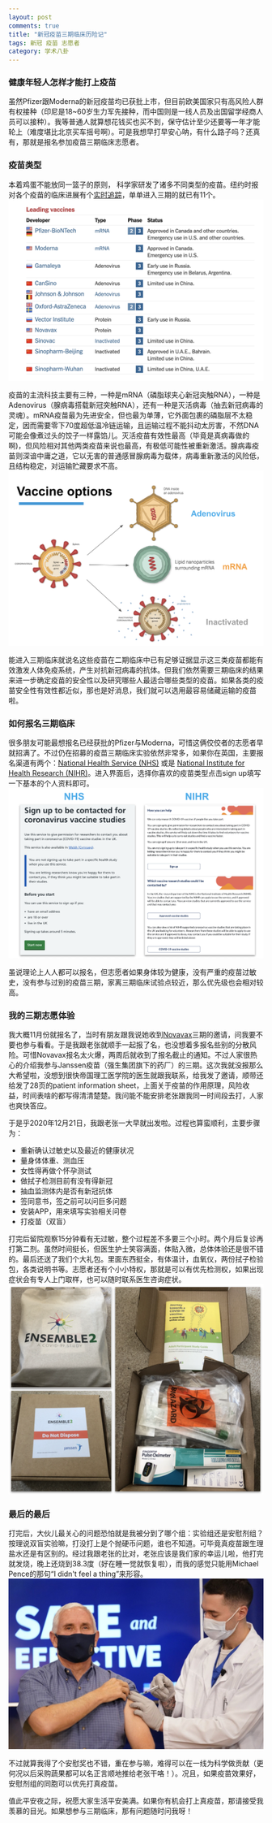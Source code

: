 ```yaml
---
layout: post
comments: true
title: "新冠疫苗三期临床历险记"
tags: 新冠 疫苗 志愿者
category: 学术八卦
---
```

 
### 健康年轻人怎样才能打上疫苗 
虽然Pfizer跟Moderna的新冠疫苗均已获批上市，但目前欧美国家只有高风险人群有权接种（印尼是18~60岁生力军先接种，而中国则是一线人员及出国留学经商人员可以接种）。我等普通人就算想花钱买也买不到，保守估计至少还要等一年才能轮上（难度堪比北京买车摇号啊）。可是我想早打早安心呐，有什么路子吗？还真有，那就是报名参加疫苗三期临床志愿者。

### 疫苗类型 
本着鸡蛋不能放同一篮子的原则， 科学家研发了诸多不同类型的疫苗。纽约时报对各个疫苗的临床进展有个[实时追踪](https://www.nytimes.com/interactive/2020/science/coronavirus-vaccine-tracker.html)，单单进入三期的就已有11个。<br>
![vaccine tracker](/images/vaccine_tracker.jpg)

疫苗的主流科技主要有三种，一种是mRNA（磷脂球夹心新冠突触RNA），一种是Adenovirus（腺病毒搭载新冠突触RNA），还有一种是灭活病毒（抽去新冠病毒的灵魂）。mRNA疫苗最为先进安全，但也最为单薄，它外面包裹的磷脂层不太稳定，因而需要零下70度超低温冷链运输，且运输过程不能抖动太厉害，不然DNA可能会像煮过头的饺子一样露馅儿。灭活疫苗有效性最高（毕竟是真病毒做的啊)，但风险相对其他两类疫苗来说也最高，有极低可能性被重新激活。腺病毒疫苗则深谙中庸之道，它以无害的普通感冒腺病毒为载体，病毒重新激活的风险低，且结构稳定，对运输贮藏要求不高。<br>
![vaccine options](/images/vaccine_options.jpg)

能进入三期临床就说名这些疫苗在二期临床中已有足够证据显示这三类疫苗都能有效激发人体免疫系统，产生对抗新冠病毒的抗体。但我们依然需要三期临床的结果来进一步确定疫苗的安全性以及研究哪些人最适合哪些类型的疫苗。如果各类的疫苗安全性有效性都近似，那也是好消息，我们就可以选用最容易储藏运输的疫苗啦。

### 如何报名三期临床
很多朋友可能最想报名已经获批的Pfizer与Moderna，可惜这俩佼佼者的志愿者早就招满了。不过仍在招募的疫苗三期临床实验依然非常多，如果你在英国，主要报名渠道有两个：[National Health Service (NHS)](https://www.nhs.uk/conditions/coronavirus-covid-19/research/coronavirus-vaccine-research/) 或是 [National Institute for Health Research (NIHR)](https://bepartofresearch.nihr.ac.uk/vaccine-studies/)。进入界面后，选择你喜欢的疫苗类型点击sign up填写一下基本的个人资料即可。<br>
![vaccine signup](/images/vaccine_signup.jpg)

虽说理论上人人都可以报名，但志愿者如果身体较为健康，没有严重的疫苗过敏史，没有参与过别的疫苗三期，家离三期临床试验点较近，那么优先级也会相对较高。

### 我的三期志愿体验
我大概11月份就报名了，当时有朋友跟我说她收到[Novavax](https://covid19trial-uk.com/)三期的邀请，问我要不要也参与看看。于是我跟老张就顺手一起报了名，也没想着多报名些别的分散风险。可惜Novavax报名太火爆，两周后就收到了报名截止的通知。不过人家很热心的介绍我参与Janssen疫苗（强生集团旗下的药厂）的三期。这次我就没报那么大希望啦，没想到很快帝国理工医学院的医生就跟我联系，给我发了邀请，顺带还给发了28页的patient information sheet，上面关于疫苗的作用原理，风险收益，时间表啥的都写得清清楚楚。我问能不能安排老张跟我同一时间段去打，人家也爽快答应。

于是乎2020年12月21日，我跟老张一大早就出发啦。过程也算蛮顺利，主要步骤为：
- 重新确认过敏史以及最近的健康状况
- 量身体体重、测血压
- 女性得再做个怀孕测试
- 做拭子检测目前有没有得新冠
- 抽血监测体内是否有新冠抗体
- 签同意书，签之前可以问巨多问题
- 安装APP，用来填写实验相关问卷
- 打疫苗（双盲）

打完后留院观察15分钟看有无过敏，整个过程差不多要三个小时。两个月后复诊再打第二剂。虽然时间挺长，但医生护士笑容满面，体贴入微，总体体验还是很不错的。最后还送了我们个大礼包。里面东西挺全，有体温计，血氧仪，两份拭子检验包，各类说明书等。志愿者还有个小小特权，那就是可以有优先检测权，如果出现症状会有专人上门取样，也可以随时联系医生咨询症状。<br>
![vaccine giftbox](/images/vaccine_giftbox.jpg)

### 最后的最后
打完后，大伙儿最关心的问题恐怕就是我被分到了哪个组：实验组还是安慰剂组？按理说双盲实验嘛，打没打上是个抛硬币问题，谁也不知道。可毕竟真疫苗跟生理盐水还是有区别的。经过我跟老张的比对，老张应该是我们家的幸运儿啦，他打完就发烧，晚上还烧到38.3度（好在睡一觉就恢复啦），而我的感觉只能用Michael Pence的那句“I didn't feel a thing”来形容。<br>
![MP](/images/pence.jpg)

不过就算我得了个安慰奖也不错，重在参与嘛，难得可以在一线为科学做贡献（更何况以后采购蔬果都可以名正言顺地推给老张干咯！）。况且，如果疫苗效果好，安慰剂组的同胞可以优先打真疫苗。

值此平安夜之际，祝愿大家生活平安美满。如果你有机会打上真疫苗，那请接受我羡慕的目光。如果想参与三期临床，那有问题随时问我呀！